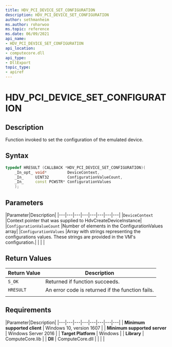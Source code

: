 ```yaml
---
title: HDV_PCI_DEVICE_SET_CONFIGURATION
description: HDV_PCI_DEVICE_SET_CONFIGURATION
author: sethmanheim
ms.author: roharwoo
ms.topic: reference
ms.date: 06/09/2021
api_name:
- HDV_PCI_DEVICE_SET_CONFIGURATION
api_location:
- computecore.dll
api_type:
- DllExport
topic_type: 
- apiref
---
```

# HDV_PCI_DEVICE_SET_CONFIGURATION

## Description

Function invoked to set the configuration of the emulated device.

## Syntax

```C++
typedef HRESULT (CALLBACK *HDV_PCI_DEVICE_SET_CONFIGURATION)(
    _In_opt_ void*         DeviceContext,
    _In_     UINT32        ConfigurationValueCount,
    _In_     const PCWSTR* ConfigurationValues
    );
```

## Parameters

|Parameter|Description|
|---|---|---|---|---|---|---|---|
|`DeviceContext` |Context pointer that was supplied to HdvCreateDeviceInstance|
|`ConfigurationValueCount` |Number of elements in the ConfigurationValues array|
|`ConfigurationValues` |Array with strings representing the configurations values. These strings are provided in the VM's configuration.|
|    |    |

## Return Values

|Return Value     |Description|
|---|---|
|`S_OK` | Returned if function succeeds.|
|`HRESULT` | An error code is returned if the function fails.
|     |     |

## Requirements

|Parameter|Description|
|---|---|---|---|---|---|---|---|
| **Minimum supported client** | Windows 10, version 1607 |
| **Minimum supported server** | Windows Server 2016 |
| **Target Platform** | Windows |
| **Library** | ComputeCore.lib |
| **Dll** | ComputeCore.dll |
|    |    |
